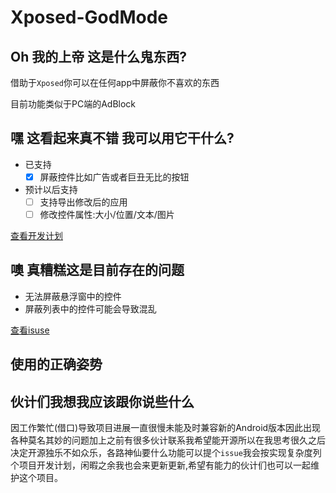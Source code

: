 # Xposed-GodMode

## Oh 我的上帝 这是什么鬼东西?

借助于```Xposed```你可以在任何app中屏蔽你不喜欢的东西

目前功能类似于PC端的AdBlock

## 嘿 这看起来真不错 我可以用它干什么?

- 已支持
  - [x] 屏蔽控件比如广告或者巨丑无比的按钮

- 预计以后支持
  - [ ] 支持导出修改后的应用
  - [ ] 修改控件属性:大小/位置/文本/图片

[查看开发计划](https://github.com/jrsen/Xposed-GodMode/projects)

## 噢 真糟糕这是目前存在的问题

- 无法屏蔽悬浮窗中的控件
- 屏蔽列表中的控件可能会导致混乱

[查看isuse](https://github.com/jrsen/Xposed-GodMode/issues)

## 使用的正确姿势


## 伙计们我想我应该跟你说些什么

因工作繁忙(借口)导致项目进展一直很慢未能及时兼容新的Android版本因此出现各种莫名其妙的问题加上之前有很多伙计联系我希望能开源所以在我思考很久之后决定开源独乐不如众乐，各路神仙要什么功能可以提个```issue```我会按实现复杂度列个项目开发计划，闲暇之余我也会来更新更新,希望有能力的伙计们也可以一起维护这个项目。
